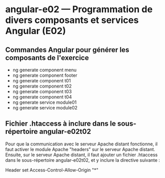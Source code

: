 # angular-e02 &mdash; Programmation de divers composants et services Angular (E02)

## Commandes Angular pour générer les composants de l'exercice
- ng generate component menu
- ng generate component footer
- ng generate component t01
- ng generate component t02
- ng generate component t03
- ng generate component t04
- ng generate service module01
- ng generate service module02

## Fichier .htaccess à inclure dans le sous-répertoire angular-e02t02
Pour que la communication avec le serveur Apache distant fonctionne, il faut activer le module Apache "headers" sur le serveur Apache distant. Ensuite, sur le serveur Apache distant, il faut ajouter un fichier .htaccess dans le sous-répertoire angular-e02t02, et y inclure la directive suivante :

Header set Access-Control-Allow-Origin "*"
